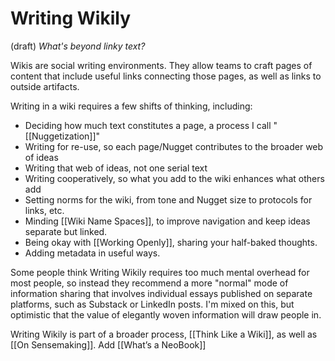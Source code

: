 # Writing Wikily
(draft) 
*What's beyond linky text?* 

Wikis are social writing environments. They allow teams to craft pages of content that include useful links connecting those pages, as well as links to outside artifacts. 

Writing in a wiki requires a few shifts of thinking, including:

- Deciding how much text constitutes a page, a process I call "[[Nuggetization]]"
- Writing for re-use, so each page/Nugget contributes to the broader web of ideas 
- Writing that web of ideas, not one serial text 
- Writing cooperatively, so what you add to the wiki enhances what others add 
- Setting norms for the wiki, from tone and Nugget size to protocols for links, etc. 
- Minding [[Wiki Name Spaces]], to improve navigation and keep ideas separate but linked. 
- Being okay with [[Working Openly]], sharing your half-baked thoughts.  
- Adding metadata in useful ways. 

Some people think Writing Wikily requires too much mental overhead for most people, so instead they recommend a more "normal" mode of information sharing that involves individual essays published on separate platforms, such as Substack or LinkedIn posts. I'm mixed on this, but optimistic that the value of elegantly woven information will draw people in. 

Writing Wikily is part of a broader process, [[Think Like a Wiki]], as well as [[On Sensemaking]]. Add [[What’s a NeoBook]] 

